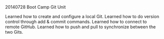 20140728 Boot Camp Git Unit

Learned how to create and configure a local Git.
Learned how to do version control through add & commit commands.
Learned how to connect to remote GitHub.
Learned how to push and pull to synchronize between the two Gits.


